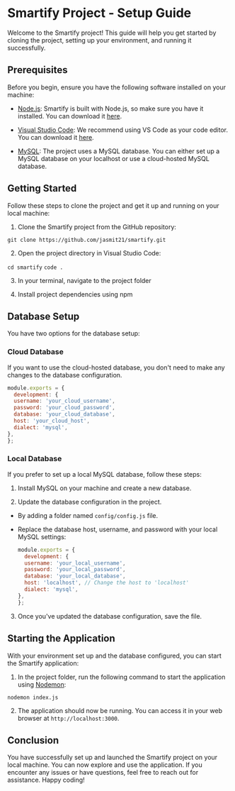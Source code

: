 # Smartify Project - Setup Guide

Welcome to the Smartify project! This guide will help you get started by cloning the project, setting up your environment, and running it successfully.

## Prerequisites

Before you begin, ensure you have the following software installed on your machine:

- [Node.js](https://nodejs.org/): Smartify is built with Node.js, so make sure you have it installed. You can download it [here](https://nodejs.org/).

- [Visual Studio Code](https://code.visualstudio.com/): We recommend using VS Code as your code editor. You can download it [here](https://code.visualstudio.com/).

- [MySQL](https://www.mysql.com/): The project uses a MySQL database. You can either set up a MySQL database on your localhost or use a cloud-hosted MySQL database.

## Getting Started

Follow these steps to clone the project and get it up and running on your local machine:

1. Clone the Smartify project from the GitHub repository:

`git clone https://github.com/jasmit21/smartify.git`

2. Open the project directory in Visual Studio Code:

`cd smartify`
`code .`

3. In your terminal, navigate to the project folder
   
4. Install project dependencies using npm


## Database Setup

You have two options for the database setup:

### Cloud Database

If you want to use the cloud-hosted database, you don't need to make any changes to the database configuration.

  ```javascript
  module.exports = {
    development: {
    username: 'your_cloud_username',
    password: 'your_cloud_password',
    database: 'your_cloud_database',
    host: 'your_cloud_host',
    dialect: 'mysql',
  },
  };
  ```

### Local Database

If you prefer to set up a local MySQL database, follow these steps:

1. Install MySQL on your machine and create a new database.

2. Update the database configuration in the project.

- By adding a folder named `config/config.js` file.

- Replace the database host, username, and password with your local MySQL settings:

  ```javascript
  module.exports = {
    development: {
    username: 'your_local_username',
    password: 'your_local_password',
    database: 'your_local_database',
    host: 'localhost', // Change the host to 'localhost'
    dialect: 'mysql',
  },
  };
  ```

3. Once you've updated the database configuration, save the file.

## Starting the Application

With your environment set up and the database configured, you can start the Smartify application:

1. In the project folder, run the following command to start the application using [Nodemon](https://nodemon.io/):

`nodemon index.js`

2. The application should now be running. You can access it in your web browser at `http://localhost:3000`.

## Conclusion

You have successfully set up and launched the Smartify project on your local machine. You can now explore and use the application. If you encounter any issues or have questions, feel free to reach out for assistance. Happy coding!





